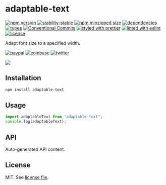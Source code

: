 # adaptable-text

[![npm version](https://img.shields.io/npm/v/adaptable-text)](https://www.npmjs.com/package/adaptable-text)
[![stability-stable](https://img.shields.io/badge/stability-stable-green.svg)](https://www.npmjs.com/package/adaptable-text)
[![npm minzipped size](https://img.shields.io/bundlephobia/minzip/adaptable-text)](https://www.npmjs.com/package/adaptable-text)
[![dependencies](https://img.shields.io/david/dmnsgn/adaptable-text)](https://github.com/dmnsgn/adaptable-text/blob/main/package.json)
[![types](https://img.shields.io/npm/types/adaptable-text)](https://github.com/microsoft/TypeScript)
[![Conventional Commits](https://img.shields.io/badge/Conventional%20Commits-1.0.0-fa6673.svg)](https://conventionalcommits.org)
[![styled with prettier](https://img.shields.io/badge/styled_with-Prettier-f8bc45.svg?logo=prettier)](https://github.com/prettier/prettier)
[![linted with eslint](https://img.shields.io/badge/linted_with-ES_Lint-4B32C3.svg?logo=eslint)](https://github.com/eslint/eslint)
[![license](https://img.shields.io/github/license/dmnsgn/adaptable-text)](https://github.com/dmnsgn/adaptable-text/blob/main/LICENSE.md)

Adapt font size to a specified width.

[![paypal](https://img.shields.io/badge/donate-paypal-informational?logo=paypal)](https://paypal.me/dmnsgn)
[![coinbase](https://img.shields.io/badge/donate-coinbase-informational?logo=coinbase)](https://commerce.coinbase.com/checkout/56cbdf28-e323-48d8-9c98-7019e72c97f3)
[![twitter](https://img.shields.io/twitter/follow/dmnsgn?style=social)](https://twitter.com/dmnsgn)

![](https://raw.githubusercontent.com/dmnsgn/adaptable-text/main/screenshot.gif)

## Installation

```bash
npm install adaptable-text
```

## Usage

```js
import adaptableText from "adaptable-text";
console.log(adaptableText);
```

## API

<!-- api-start -->

Auto-generated API content.

<!-- api-end -->

## License

MIT. See [license file](https://github.com/dmnsgn/adaptable-text/blob/main/LICENSE.md).
